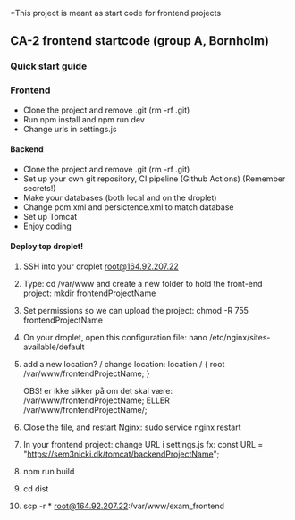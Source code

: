 *This project is meant as start code for frontend projects

## CA-2 frontend startcode (group A, Bornholm)

### Quick start guide

### Frontend
- Clone the project and remove .git (rm -rf .git)
- Run npm install and npm run dev
- Change urls in settings.js


#### Backend
- Clone the project and remove .git (rm -rf .git)
- Set up your own git repository, CI pipeline (Github Actions) (Remember secrets!)
- Make your databases (both local and on the droplet)
- Change pom.xml and persictence.xml to match database
- Set up Tomcat
- Enjoy coding
#### Deploy top droplet!
1. SSH into your droplet
   root@164.92.207.22

2. Type:  cd /var/www and create a new folder to hold the front-end project:  mkdir frontendProjectName

3. Set permissions so we can upload the project:  chmod -R 755 frontendProjectName

4. On your droplet, open this configuration file:   nano /etc/nginx/sites-available/default

5. add a new location? / change location:
   location / {
   root /var/www/frontendProjectName;
   }

   OBS! er ikke sikker på om det skal være: /var/www/frontendProjectName;  ELLER /var/www/frontendProjectName/;

6. Close the file, and restart Nginx:      sudo service nginx restart

7. In your frontend project:
   change URL i settings.js
   fx: const URL = "https://sem3nicki.dk/tomcat/backendProjectName";

8. npm run build

9. cd dist

10. scp -r * root@164.92.207.22:/var/www/exam_frontend
